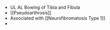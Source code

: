 - UL AL Bowing of Tibia and Fibula
- [[Pseudoarthrosis]] 
- Associated with [[Neurofibromatosis Type 1]]
- 